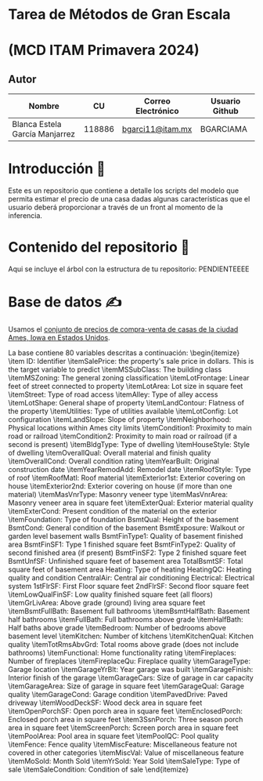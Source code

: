 # Tarea de Métodos de Gran Escala 
# (MCD ITAM Primavera 2024)         

## Autor

| Nombre                        |  CU    | Correo Electrónico             | Usuario Github |
|-------------------------------|--------|--------------------------------|----------------|
| Blanca Estela García Manjarrez | 118886 | bgarci11@itam.mx               | BGARCIAMA      |

# Introducción  🧠
Este es un repositorio que contiene a detalle los scripts del modelo que permita estimar el precio de una casa dadas algunas características que el usuario deberá proporcionar a través de un front al momento de la inferencia.

# Contenido del repositorio  🎯
Aqui se incluye el árbol con la estructura de tu repositorio:
PENDIENTEEEE

# Base de datos  ✍
Usamos el [conjunto de precios de compra-venta de casas de la ciudad Ames, Iowa en Estados Unidos](https://www.kaggle.com/competitions/house-prices-advanced-regression-techniques).

La base contiene 80 variables descritas a continuación:
  \begin{itemize}
  \item ID: Identifier
  \itemSalePrice: the property's sale price in dollars. This is the target variable to predict
  \itemMSSubClass: The building class
  \itemMSZoning: The general zoning classification
  \itemLotFrontage: Linear feet of street connected to property
  \itemLotArea: Lot size in square feet
  \itemStreet: Type of road access
  \itemAlley: Type of alley access
  \itemLotShape: General shape of property
  \itemLandContour: Flatness of the property
  \itemUtilities: Type of utilities available
  \itemLotConfig: Lot configuration
  \itemLandSlope: Slope of property
  \itemNeighborhood: Physical locations within Ames city limits
  \itemCondition1: Proximity to main road or railroad
  \itemCondition2: Proximity to main road or railroad (if a second is present)
  \itemBldgType: Type of dwelling
  \itemHouseStyle: Style of dwelling
  \itemOverallQual: Overall material and finish quality
  \itemOverallCond: Overall condition rating
  \itemYearBuilt: Original construction date
  \itemYearRemodAdd: Remodel date
  \itemRoofStyle: Type of roof
  \itemRoofMatl: Roof material
  \itemExterior1st: Exterior covering on house
  \itemExterior2nd: Exterior covering on house (if more than one material)
  \itemMasVnrType: Masonry veneer type
  \itemMasVnrArea: Masonry veneer area in square feet
  \itemExterQual: Exterior material quality
  \itemExterCond: Present condition of the material on the exterior
  \itemFoundation: Type of foundation
  BsmtQual: Height of the basement
  BsmtCond: General condition of the basement
  BsmtExposure: Walkout or garden level basement walls
  BsmtFinType1: Quality of basement finished area
  BsmtFinSF1: Type 1 finished square feet
  BsmtFinType2: Quality of second finished area (if present)
  BsmtFinSF2: Type 2 finished square feet
  BsmtUnfSF: Unfinished square feet of basement area
  TotalBsmtSF: Total square feet of basement area
  Heating: Type of heating
  HeatingQC: Heating quality and condition
  CentralAir: Central air conditioning
  Electrical: Electrical system
  1stFlrSF: First Floor square feet
  2ndFlrSF: Second floor square feet
  \itemLowQualFinSF: Low quality finished square feet (all floors)
  \itemGrLivArea: Above grade (ground) living area square feet
  \itemBsmtFullBath: Basement full bathrooms
  \itemBsmtHalfBath: Basement half bathrooms
  \itemFullBath: Full bathrooms above grade
  \itemHalfBath: Half baths above grade
  \itemBedroom: Number of bedrooms above basement level
  \itemKitchen: Number of kitchens
  \itemKitchenQual: Kitchen quality
  \itemTotRmsAbvGrd: Total rooms above grade (does not include bathrooms)
  \itemFunctional: Home functionality rating
  \itemFireplaces: Number of fireplaces
  \itemFireplaceQu: Fireplace quality
  \itemGarageType: Garage location
  \itemGarageYrBlt: Year garage was built
  \itemGarageFinish: Interior finish of the garage
  \itemGarageCars: Size of garage in car capacity
  \itemGarageArea: Size of garage in square feet
  \itemGarageQual: Garage quality
  \itemGarageCond: Garage condition
  \itemPavedDrive: Paved driveway
  \itemWoodDeckSF: Wood deck area in square feet
  \itemOpenPorchSF: Open porch area in square feet
  \itemEnclosedPorch: Enclosed porch area in square feet
  \item3SsnPorch: Three season porch area in square feet
  \itemScreenPorch: Screen porch area in square feet
  \itemPoolArea: Pool area in square feet
  \itemPoolQC: Pool quality
  \itemFence: Fence quality
  \itemMiscFeature: Miscellaneous feature not covered in other categories
  \itemMiscVal: Value of miscellaneous feature
  \itemMoSold: Month Sold
  \itemYrSold: Year Sold
  \itemSaleType: Type of sale
  \itemSaleCondition: Condition of sale
  \end{itemize}
